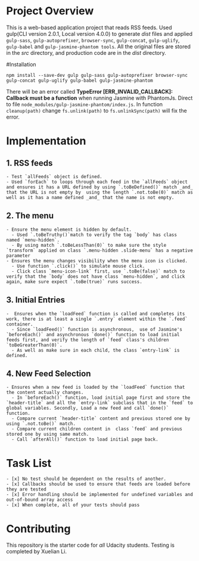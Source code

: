 # Project Overview

This is a web-based application project that reads RSS feeds. Used gulp(CLI version 2.0.1, Local version 4.0.0) to generate *dist* files and applied `gulp-sass`, `gulp-autoprefixer`, `browser-sync`, `gulp-concat`, `gulp-uglify`, `gulp-babel` and `gulp-jasmine-phantom tools`.
All the original files are stored in the *src* directory, and production code are in the *dist* directory.

#Installation
```
npm install --save-dev gulp gulp-sass gulp-autoprefixer browser-sync gulp-concat gulp-uglify gulp-babel gulp-jasmine-phantom

```
There will be an error called **TypeError [ERR_INVALID_CALLBACK]: Callback must be a function** when running Jasmine with PhantomJs.
Direct to file `node_modules/gulp-jasmine-phantom/index.js`. In function `cleanup(path)` change `fs.unlink(path)` to  `fs.unlinkSync(path)` will fix the error.

# Implementation

## 1. RSS feeds
    - Test `allFeeds` object is defined.
    - Used `forEach` to loops through each feed in the `allFeeds` object and ensures it has a URL defined by using `.toBeDefined()` match _and_ that the URL is not empty by  using the length `.not.toBe(0)` match as well as it has a name defined _and_ that the name is not empty.

## 2. The menu
    - Ensure the menu element is hidden by default.
      - Used `.toBeTruthy()`match to verify the tag `body` has class    named `menu-hidden`.
      - By using match `.toBeLessThan(0)` to make sure the style `transform` applied on class `.menu-hidden .slide-menu` has a negative parameter
    - Ensures the menu changes visibility when the menu icon is clicked.
      - Use function `.click()` to simulate mouse click.
      - Click class `menu-icon-link` first, use `.toBe(false)` match to verify that the `body` does not have class `menu-hidden`, and click again, make sure expect `.toBe(true)` runs success.

## 3. Initial Entries
    -  Ensures when the `loadFeed` function is called and completes its work, there is at least a single `.entry` element within the `.feed` container.
      - Since `loadFeed()` function is asynchronous,  use of Jasmine's `beforeEach()` and asynchronous `done()` function to load initial feeds first, and verify the length of `feed` class's children `toBeGreaterThan(0)`.
      - As well as make sure in each child, the class `entry-link` is defined.

## 4. New Feed Selection
    - Ensures when a new feed is loaded by the `loadFeed` function that the content actually changes.
      - In `beforeEach()` function, load initial page first and store the `header-title` and all the `entry-link` subclass that in the `feed` to global variables. Secondly, Load a new feed and call `done()` function.
      - Compare current `header-title` content and previous stored one by using `.not.toBe()` match.
      - Compare current children content in  class `feed` and previous stored one by using same match.
      - Call `afterAll()` function to load initial page back.

# Task List

    - [x] No test should be dependent on the results of another.
    - [x] Callbacks should be used to ensure that feeds are loaded before they are tested
    - [x] Error handling should be implemented for undefined variables and out-of-bound array access
    - [x] When complete, all of your tests should pass

# Contributing

This repository is the starter code for _all_ Udacity students.
Testing is completed by Xuelian Li.
